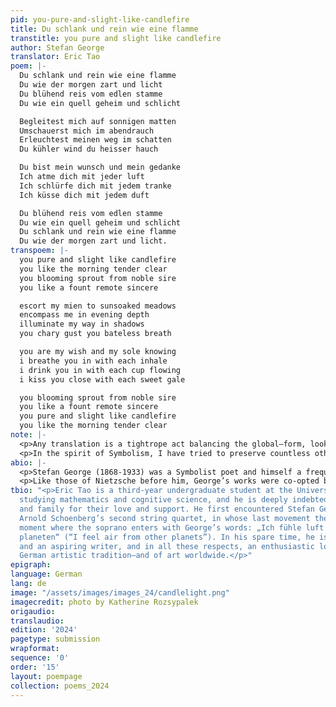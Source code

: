 ```yaml
---
pid: you-pure-and-slight-like-candlefire
title: Du schlank und rein wie eine flamme
transtitle: you pure and slight like candlefire
author: Stefan George
translator: Eric Tao
poem: |-
  Du schlank und rein wie eine flamme
  Du wie der morgen zart und licht
  Du blühend reis vom edlen stamme
  Du wie ein quell geheim und schlicht

  Begleitest mich auf sonnigen matten
  Umschauerst mich im abendrauch
  Erleuchtest meinen weg im schatten
  Du kühler wind du heisser hauch

  Du bist mein wunsch und mein gedanke
  Ich atme dich mit jeder luft
  Ich schlürfe dich mit jedem tranke
  Ich küsse dich mit jedem duft

  Du blühend reis vom edlen stamme
  Du wie ein quell geheim und schlicht
  Du schlank und rein wie eine flamme
  Du wie der morgen zart und licht.
transpoem: |-
  you pure and slight like candlefire
  you like the morning tender clear
  you blooming sprout from noble sire
  you like a fount remote sincere

  escort my mien to sunsoaked meadows
  encompass me in evening depth
  illuminate my way in shadows
  you chary gust you bateless breath

  you are my wish and my sole knowing
  i breathe you in with each inhale
  i drink you in with each cup flowing
  i kiss you close with each sweet gale

  you blooming sprout from noble sire
  you like a fount remote sincere
  you pure and slight like candlefire
  you like the morning tender clear
note: |-
  <p>Any translation is a tightrope act balancing the global—form, look, mood—with the local—imagery, diction, device; here is my best attempt at preserving both. I started by listing off what absolutely could not be sacrificed, the elements of the poem which made it speak to me when I discovered it in a book of German poetry one still night. Above all, it had to sound right, with four stanzas of four lines each with an ABAB rhyme scheme, the A rhymes being feminine and the B rhymes being masculine, and with a delicate parallelism between the lines of each stanza. The original poem feels perfectly balanced, one word flowing into the next. Thus, some individual meanings needed to be done away with, so George’s „Du kühler wind du heisser hauch“ (“You cool wind you hot breath”) became “you chary gust you bateless breath” with entirely transformed adjectives. Similarly, the syntax of the second and fourth lines is thrown away to make room for the rhyme scheme, meter, and feel. A minor aside needs to be made about the typography: George de-capitalizes nouns in the original, so taking his lead, I de-capitalized the beginnings of lines to create an analogous but unsatisfyingly different effect.</p>
  <p>In the spirit of Symbolism, I have tried to preserve countless other small effects—to take the aforementioned line as an example, the binary of „kühler“ and „heisser“ transforms into another binary of “chary” and “bateless”, and the alliterative „heisser hauch“ becomes the similarly alliterative “bateless breath”. Also significant is how the hard consonants in the first half of the original line melt into the gentle and whispering „heisser hauch“, an effect which I’ve attempted to preserve in my translation. Finally, George is an outlier in the German poetic tradition in that he strays far away from the vernacular, dipping into archaic and inventive diction, so I have attempted to channel a similar register. I hope this translation has a fraction of the magic of the original so that non-German-speaking readers might be as enchanted with this poem as I was the night that I discovered it.</p>
abio: |-
  <p>Stefan George (1868-1933) was a Symbolist poet and himself a frequent translator, translating his idols from Dante to Baudelaire into German. A fierce defender of art for art’s sake, George’s works are shrouded in aristocratism, classicism, and metaphor, a sharp reaction against the literary tendency of the age toward a more democratic naturalism and realism. During his lifetime, he decried the militarism and materialism of German culture, finding inspiration among Parisian bohemian poets and returning to Germany with the hope of newly invigorating the German language, starting the literary magazine <em>Blätter für die Kunst</em> (<em>Journal for the Arts<em>) to promote what he saw as “the new art.” His poems strive toward an ideal of unearthly beauty and eternal truth, and he saw the artist’s mission as the endeavor to create a noble society out of the ashes of German culture.</p>
  <p>Like those of Nietzsche before him, George’s works were co-opted by the Nazi Party to use as propaganda, a development George personally detested, declining any association with the Party. At the time of his death, George’s legacy remained troublingly mixed, as those inside Germany declared him as the prophet of the Third Reich while those outside Germany mourned the loss of a man who had fought his whole life for a worthier future for Germany, the Nazis embodying the brutality and banality that George had spent his entire life decrying under the German Empire.</p>
tbio: "<p>Eric Tao is a third-year undergraduate student at the University of Pennsylvania
  studying mathematics and cognitive science, and he is deeply indebted to his friends
  and family for their love and support. He first encountered Stefan George through
  Arnold Schoenberg’s second string quartet, in whose last movement there is a mystical
  moment where the soprano enters with George’s words: „Ich fühle luft von anderem
  planeten“ (“I feel air from other planets”). In his spare time, he is an avid composer
  and an aspiring writer, and in all these respects, an enthusiastic lover of the
  German artistic tradition—and of art worldwide.</p>"
epigraph:
language: German
lang: de
image: "/assets/images/images_24/candlelight.png"
imagecredit: photo by Katherine Rozsypalek
origaudio:
translaudio:
edition: '2024'
pagetype: submission
wrapformat:
sequence: '0'
order: '15'
layout: poempage
collection: poems_2024
---
```

